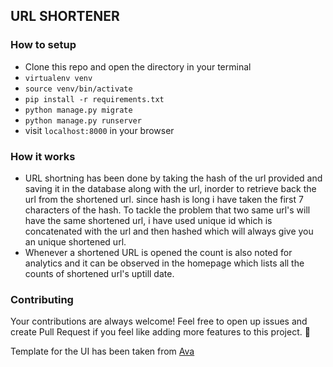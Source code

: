 ## URL SHORTENER

### How to setup
- Clone this repo and open the directory in your terminal
- `virtualenv venv`
- `source venv/bin/activate`
- `pip install -r requirements.txt`
- `python manage.py migrate`
- `python manage.py runserver`
- visit `localhost:8000` in your browser

### How it works
- URL shortning has been done by taking the hash of the url provided and saving it in the database along with the url, inorder to retrieve back the url from the shortened url. since hash is long i have taken the first 7 characters of the hash. To tackle the problem that two same url's will have the same shortened url, i have used unique id which is concatenated with the url and then hashed which will always give you an unique shortened url.
- Whenever a shortened URL is opened the count is also noted for analytics and it can be observed in the homepage which lists all the counts of shortened url's uptill date.

### Contributing
Your contributions are always welcome! Feel free to open up issues and create Pull Request if you feel like adding more features to this project. 🎉


Template for the UI has been taken from [Ava](https://onepagelove.com/ava)